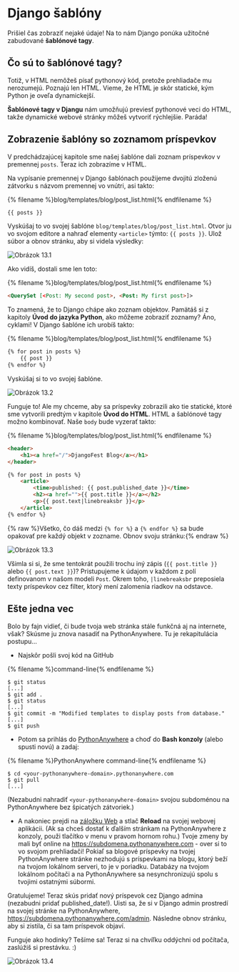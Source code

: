 # Django šablóny

Prišiel čas zobraziť nejaké údaje! Na to nám Django ponúka užitočné zabudované **šablónové tagy**.

## Čo sú to šablónové tagy?

Totiž, v HTML nemôžeš písať pythonový kód, pretože prehliadače mu nerozumejú. Poznajú len HTML. Vieme, že HTML je skôr statické, kým Python je oveľa dynamickejší.

**Šablónové tagy v Djangu** nám umožňujú previesť pythonové veci do HTML, takže dynamické webové stránky môžeš vytvoriť rýchlejšie. Paráda!

## Zobrazenie šablóny so zoznamom príspevkov

V predchádzajúcej kapitole sme našej šablóne dali zoznam príspevkov v premennej `posts`. Teraz ich zobrazíme v HTML.

Na vypísanie premennej v Django šablónach použijeme dvojitú zloženú zátvorku s názvom premennej vo vnútri, asi takto:

{% filename %}blog/templates/blog/post_list.html{% endfilename %}

```html
{{ posts }}
```

Vyskúšaj to vo svojej šablóne `blog/templates/blog/post_list.html`. Otvor ju vo svojom editore a nahraď elementy `<article>` týmto: `{{ posts }}`. Ulož súbor a obnov stránku, aby si videla výsledky:

![Obrázok 13.1](images/step1.png)

Ako vidíš, dostali sme len toto:

{% filename %}blog/templates/blog/post_list.html{% endfilename %}

```html
<QuerySet [<Post: My second post>, <Post: My first post>]>
```

To znamená, že to Django chápe ako zoznam objektov. Pamätáš si z kapitoly **Úvod do jazyka Python**, ako môžeme zobraziť zoznamy? Áno, cyklami! V Django šablóne ich urobíš takto:

{% filename %}blog/templates/blog/post_list.html{% endfilename %}

```html
{% for post in posts %}
    {{ post }}
{% endfor %}
```

Vyskúšaj si to vo svojej šablóne.

![Obrázok 13.2](images/step2.png)

Funguje to! Ale my chceme, aby sa príspevky zobrazili ako tie statické, ktoré sme vytvorili predtým v kapitole **Úvod do HTML**. HTML a šablónové tagy možno kombinovať. Naše `body` bude vyzerať takto:

{% filename %}blog/templates/blog/post_list.html{% endfilename %}

```html
<header>
    <h1><a href="/">DjangoFest Blog</a></h1>
</header>

{% for post in posts %}
    <article>
        <time>published: {{ post.published_date }}</time>
        <h2><a href="">{{ post.title }}</a></h2>
        <p>{{ post.text|linebreaksbr }}</p>
    </article>
{% endfor %}
```

{% raw %}Všetko, čo dáš medzi `{% for %}` a `{% endfor %}` sa bude opakovať pre každý objekt v zozname. Obnov svoju stránku:{% endraw %}

![Obrázok 13.3](images/step3.png)

Všimla si si, že sme tentokrát použili trochu iný zápis (`{{ post.title }}` alebo `{{ post.text }}`)? Pristupujeme k údajom v každom z polí definovanom v našom modeli `Post`. Okrem toho, `|linebreaksbr` preposiela texty príspevkov cez filter, ktorý mení zalomenia riadkov na odstavce.

## Ešte jedna vec

Bolo by fajn vidieť, či bude tvoja web stránka stále funkčná aj na internete, však? Skúsme ju znova nasadiť na PythonAnywhere. Tu je rekapitulácia postupu…

* Najskôr pošli svoj kód na GitHub

{% filename %}command-line{% endfilename %}

    $ git status
    [...]
    $ git add .
    $ git status
    [...]
    $ git commit -m "Modified templates to display posts from database."
    [...]
    $ git push
    

* Potom sa prihlás do [PythonAnywhere](https://www.pythonanywhere.com/consoles/) a choď do **Bash konzoly** (alebo spusti novú) a zadaj:

{% filename %}PythonAnywhere command-line{% endfilename %}

    $ cd <your-pythonanywhere-domain>.pythonanywhere.com
    $ git pull
    [...]
    

(Nezabudni nahradiť `<your-pythonanywhere-domain>` svojou subdoménou na PythonAnywhere bez špicatých zátvoriek.)

* A nakoniec prejdi na [záložku Web](https://www.pythonanywhere.com/web_app_setup/) a stlač **Reload** na svojej webovej aplikácii. (Ak sa chceš dostať k ďalším stránkam na PythonAnywhere z konzoly, použi tlačítko v menu v pravom hornom rohu.) Tvoje zmeny by mali byť online na https://subdomena.pythonanywhere.com - over si to vo svojom prehliadači! Pokiaľ sa blogové príspevky na tvojej PythonAnywhere stránke nezhodujú s príspevkami na blogu, ktorý beží na tvojom lokálnom serveri, to je v poriadku. Databázy na tvojom lokálnom počítači a na PythonAnywhere sa nesynchronizujú spolu s tvojimi ostatnými súbormi.

Gratulujeme! Teraz skús pridať nový príspevok cez Django admina (nezabudni pridať published_date!). Uisti sa, že si v Django admin prostredí na svojej stránke na PythonAnywhere, https://subdomena.pythonanywhere.com/admin. Následne obnov stránku, aby si zistila, či sa tam príspevok objaví.

Funguje ako hodinky? Tešíme sa! Teraz si na chvíľku oddýchni od počítača, zaslúžiš si prestávku. :)

![Obrázok 13.4](images/donut.png)